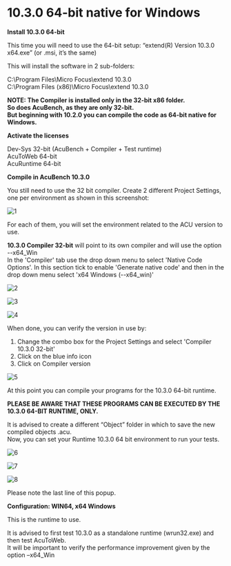 # 10.3.0 64-bit native for Windows

**Install 10.3.0 64-bit**

This time you will need to use the 64-bit setup: “extend(R) Version 10.3.0 x64.exe” (or .msi, it’s the same)

This will install the software in 2 sub-folders:  

C:\Program Files\Micro Focus\extend 10.3.0  
C:\Program Files (x86)\Micro Focus\extend 10.3.0  

**NOTE: The Compiler is installed only in the 32-bit x86 folder.  
So does AcuBench, as they are only 32-bit.  
But beginning with 10.2.0 you can compile the code as 64-bit native for Windows.**  


**Activate the licenses**

Dev-Sys 32-bit (AcuBench + Compiler + Test runtime)  
AcuToWeb 64-bit  
AcuRuntime 64-bit  


**Compile in AcuBench 10.3.0**

You still need to use the 32 bit compiler. Create 2 different Project Settings, one per environment as shown in this screenshot:

![1](images/run64-1.png)

For each of them, you will set the environment related to the ACU version to use. 

**10.3.0 Compiler 32-bit** will point to its own compiler and will use the option --x64_Win  
In the 'Compiler' tab use the drop down menu to select 'Native Code Options'. In this section tick to enable 'Generate native code' and then in the drop down menu select 'x64 Windows (--x64_win)'  

![2](images/run64-2.png)

![3](images/run64-3.png)

![4](images/run64-4.png)

When done, you can verify the version in use by:  
1.	Change the combo box for the Project Settings and select 'Compiler 10.3.0 32-bit'
2.	Click on the blue info icon
3.	Click on Compiler version

![5](images/run64-5.png)

At this point you can compile your programs for the 10.3.0 64-bit runtime.  

**PLEASE BE AWARE THAT THESE PROGRAMS CAN BE EXECUTED BY THE 10.3.0 64-BIT RUNTIME, ONLY.**

It is advised to create a different “Object” folder in which to save the new compiled objects .acu.  
Now, you can set your Runtime 10.3.0 64 bit environment to run your tests.  

![6](images/run64-6.png)

![7](images/run64-7.png)

![8](images/run64-8.png)

Please note the last line of this popup.  

**Configuration: WIN64, x64 Windows**  

This is the runtime to use.  

It is advised to first test 10.3.0 as a standalone runtime (wrun32.exe) and then test AcuToWeb.  
It will be important to verify the performance improvement given by the option –x64_Win   

